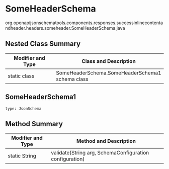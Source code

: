 # SomeHeaderSchema
org.openapijsonschematools.components.responses.successinlinecontentandheader.headers.someheader.SomeHeaderSchema.java

## Nested Class Summary
| Modifier and Type | Class and Description |
| ----------------- | ---------------------- |
| static class | SomeHeaderSchema.SomeHeaderSchema1<br> schema class |

## SomeHeaderSchema1
```
type: JsonSchema
```

## Method Summary
| Modifier and Type | Method and Description |
| ----------------- | ---------------------- |
| static String | validate(String arg, SchemaConfiguration configuration) |
